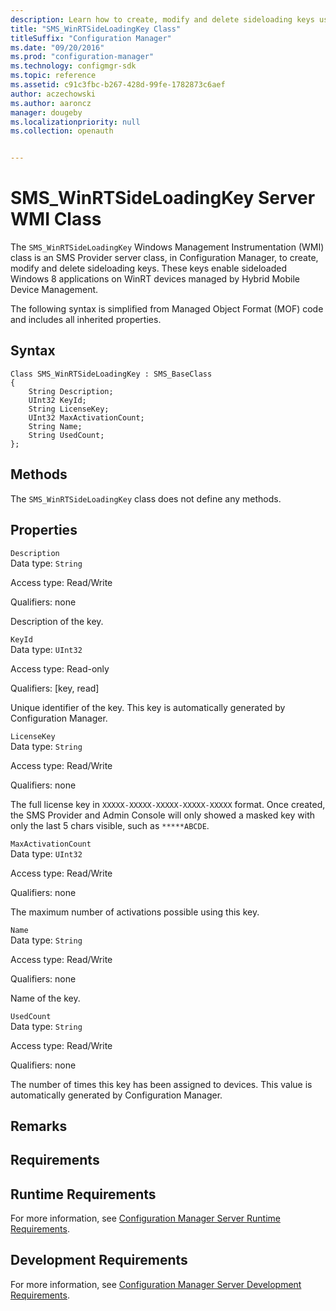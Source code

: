 ```yaml
---
description: Learn how to create, modify and delete sideloading keys using SMS_WinRTSideLoadingKey class in Configuration Manager. 
title: "SMS_WinRTSideLoadingKey Class"
titleSuffix: "Configuration Manager"
ms.date: "09/20/2016"
ms.prod: "configuration-manager"
ms.technology: configmgr-sdk
ms.topic: reference
ms.assetid: c91c3fbc-b267-428d-99fe-1782873c6aef
author: aczechowski
ms.author: aaroncz
manager: dougeby
ms.localizationpriority: null
ms.collection: openauth


---
```

# SMS_WinRTSideLoadingKey Server WMI Class
The `SMS_WinRTSideLoadingKey` Windows Management Instrumentation (WMI) class is an SMS Provider server class, in Configuration Manager, to create, modify and delete sideloading keys. These keys enable sideloaded Windows 8 applications on WinRT devices managed by Hybrid Mobile Device Management.  

 The following syntax is simplified from Managed Object Format (MOF) code and includes all inherited properties.  

## Syntax  

```  
Class SMS_WinRTSideLoadingKey : SMS_BaseClass  
{  
    String Description;  
    UInt32 KeyId;  
    String LicenseKey;  
    UInt32 MaxActivationCount;  
    String Name;  
    String UsedCount;  
};  
```  

## Methods  
 The `SMS_WinRTSideLoadingKey` class does not define any methods.  

## Properties  
 `Description`  
 Data type: `String`  

 Access type: Read/Write  

 Qualifiers: none  

 Description of the key.  

 `KeyId`  
 Data type: `UInt32`  

 Access type: Read-only  

 Qualifiers: [key, read]  

 Unique identifier of the key. This key is automatically generated by Configuration Manager.  

 `LicenseKey`  
 Data type: `String`  

 Access type: Read/Write  

 Qualifiers: none  

 The full license key in `XXXXX-XXXXX-XXXXX-XXXXX-XXXXX` format. Once created, the SMS Provider and Admin Console will only showed a masked key with only the last 5 chars visible, such as `*****ABCDE`.  

 `MaxActivationCount`  
 Data type: `UInt32`  

 Access type: Read/Write  

 Qualifiers: none  

 The maximum number of activations possible using this key.  

 `Name`  
 Data type: `String`  

 Access type: Read/Write  

 Qualifiers: none  

 Name of the key.  

 `UsedCount`  
 Data type: `String`  

 Access type: Read/Write  

 Qualifiers: none  

 The number of times this key has been assigned to devices. This value is automatically generated by Configuration Manager.  

## Remarks  

## Requirements  

## Runtime Requirements  
 For more information, see [Configuration Manager Server Runtime Requirements](../../../develop/core/reqs/server-runtime-requirements.md).  

## Development Requirements  
 For more information, see [Configuration Manager Server Development Requirements](../../../develop/core/reqs/server-development-requirements.md).  
